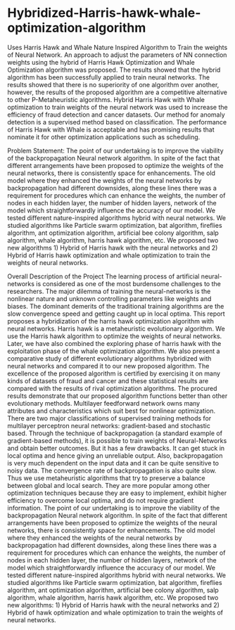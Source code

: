 # Hybridized-Harris-hawk-whale-optimization-algorithm
Uses Harris Hawk and Whale Nature Inspired Algorithm to Train the weights of Neural Network. An approach to adjust the parameters of NN connection weights using the hybrid of Harris Hawk Optimization and Whale Optimization algorithm was proposed. The results showed that the hybrid algorithm has been successfully applied to train neural networks. The results showed that there is no superiority of one algorithm over another, however, the results of the proposed algorithm are a competitive alternative to other P-Metaheuristic algorithms. Hybrid Harris Hawk with Whale optimization to train weights of the neural network was used to increase the efficiency of fraud detection and cancer datasets. Our method for anomaly detection is a supervised method based on classification. The performance of Harris Hawk with Whale is acceptable and has promising results that nominate it for other optimization applications such as scheduling.

Problem Statement: The point of our undertaking is to improve the viability of the backpropagation Neural network algorithm. In spite of the fact that different arrangements have been proposed to optimize the weights of the neural networks, there is consistently space for enhancements. The old model where they enhanced the weights of the neural networks by backpropagation had different downsides, along these lines there was a requirement for procedures which can enhance the weights, the number of nodes in each hidden layer, the number of hidden layers, network of the model which straightforwardly influence the accuracy of our model. We tested different nature-inspired algorithms hybrid with neural networks. We studied algorithms like Particle swarm optimization, bat algorithm, fireflies algorithm, ant optimization algorithm, artificial bee colony algorithm, salp algorithm, whale algorithm, harris hawk algorithm, etc. We proposed two new algorithms 1) Hybrid of Harris hawk with the neural networks and 2) Hybrid of Harris hawk optimization and whale optimization to train the weights of neural networks.

Overall Description of the Project
The learning process of artificial neural-networks is considered as one of the most burdensome challenges to the researchers. The major dilemma of training the neural-networks is the nonlinear nature and unknown controlling parameters like weights and biases. The dominant demerits of the traditional training algorithms are the slow convergence speed and getting caught up in local optima.  This report proposes a hybridization of the harris hawk optimization algorithm with neural networks. Harris hawk is a metaheuristic evolutionary algorithm. We use the Harris hawk algorithm to optimize the weights of neural networks. Later, we have also combined the exploring phase of harris hawk with the exploitation phase of the whale optimization algorithm. We also present a comparative study of different evolutionary algorithms hybridized with neural networks and compared it to our new proposed algorithm.  The excellence of the proposed algorithm is certified by exercising it on many kinds of datasets of fraud and cancer and these statistical results are compared with the results of rival optimization algorithms.  The procured results demonstrate that our proposed algorithm functions better than other evolutionary methods. 
Multilayer feedforward network owns many attributes and characteristics which suit best for nonlinear optimization. There are two major classifications of supervised training methods for multilayer perceptron neural networks: gradient-based and stochastic based. Through the technique of backpropagation (a standard example of gradient-based methods), it is possible to train weights of Neural-Networks and obtain better outcomes. But it has a few drawbacks. It can get stuck in local optima and hence giving an unreliable output. Also, backpropagation is very much dependent on the input data and it can be quite sensitive to noisy data. The convergence rate of backpropagation is also quite slow. Thus we use metaheuristic algorithms that try to preserve a balance between global and local search. They are more popular among other optimization techniques because they are easy to implement, exhibit higher efficiency to overcome local optima, and do not require gradient information.
The point of our undertaking is to improve the viability of the backpropagation Neural network algorithm. In spite of the fact that different arrangements have been proposed to optimize the weights of the neural networks, there is consistently space for enhancements. The old model where they enhanced the weights of the neural networks by backpropagation had different downsides, along these lines there was a requirement for procedures which can enhance the weights, the number of nodes in each hidden layer, the number of hidden layers, network of the model which straightforwardly influence the accuracy of our model. We tested different nature-inspired algorithms hybrid with neural networks. We studied algorithms like Particle swarm optimization, bat algorithm, fireflies algorithm, ant optimization algorithm, artificial bee colony algorithm, salp algorithm, whale algorithm, harris hawk algorithm, etc. We proposed two new algorithms: 1) Hybrid of Harris hawk with the neural networks and 2) Hybrid of  hawk optimization and whale optimization to train the weights of neural networks.

